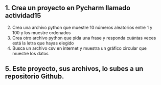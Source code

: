 ## 1. Crea un proyecto en Pycharm llamado actividad15
2. Crea una archivo python que muestre 10 números aleatorios entre 1 y 100 y los muestre ordenados
3. Crea otro archivo python que pida una frase y responda cuántas veces está la letra que hayas elegido
4. Busca un archivo csv en internet y muestra un gráfico circular que muestre los datos
## 5. Este proyecto, sus archivos, lo subes a un repositorio Github.
